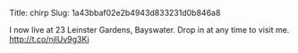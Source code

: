 Title: chirp
Slug: 1a43bbaf02e2b4943d833231d0b846a8

I now live at 23 Leinster Gardens, Bayswater. Drop in at any time to visit me. <a href="http://t.co/njlUv9g3Ki">http://t.co/njlUv9g3Ki</a>
